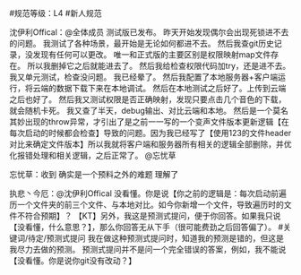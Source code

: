 #规范等级：L4 
#新人规范

沈伊利Offical：@全体成员
测试版已发布。
昨天开始发现偶尔会出现死锁进不去的问题。
我测试了各种场景，最开始是无论如何都进不去。
然后我查git历史记录，没发现有任何可以更改。
唯一和正式版的主要区别是权限映射map文件存在。
所以我删掉它之后就能进去了。
然后我给检查权限代码加try，还是进不去。
我又单元测试，检查没问题。
我已经晕了。
然后我配置了本地服务器+客户端运行，将云端的数据下载下来在本地调试。
然后在本地测试之后好了。上传到云端之后也好了。
然后我又测试权限是否正确映射，发现只要点击几个音色的下载，就会随机卡死。
我又查了半天，debug输出、对比云端和本地。
然后是一个莫名其妙出现的throw异常，才引出了是之前一一写的一个变声文件版本更新逻辑【在每次启动的时候都会检查】导致的问题。因为我已经写了【使用123的文件header对比来确定文件版本】所以我就将客户端和服务器所有相关的逻辑全部删除，并优化报错处理和相关逻辑，之后正常了。
@忘忧草

忘忧草：收到 确实是一个预料之外的难题
理解了

执悲丶今厄：@沈伊利Offical 没看懂。你是说【你之前的逻辑是：每次启动前遍历一个文件夹的前三个文件、与本地对比。如今你新增一个文件，导致遍历时的文件不符合预期】？
【KT】另外，我这是预测式提问，便于你回答。如果我只说【没看懂，什么意思？】，那么你回答无从下手（很可能费劲之后回答偏了）。
#关键词/待定/预测式提问
我在做这种预测式提问时，知道我的预测是错的，但这是我尽力去做的预测。
预测式提问并不是问一个完全错误的答案，例如，我不能说【没看懂。你是说你git没有改动？】